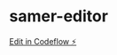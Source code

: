 # samer-editor

[Edit in Codeflow ⚡️](https://stackblitz.com/~/github.com/HossainAhnaf/samer-editor)